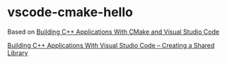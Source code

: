 # vscode-cmake-hello

Based on [Building C++ Applications With CMake and Visual Studio Code](https://computingonplains.wordpress.com/building-c-applications-with-cmake-and-visual-studio-code/)

[Building C++ Applications With Visual Studio Code – Creating a Shared Library](https://computingonplains.wordpress.com/building-c-applications-with-visual-studio-code-creating-a-shared-library/)

